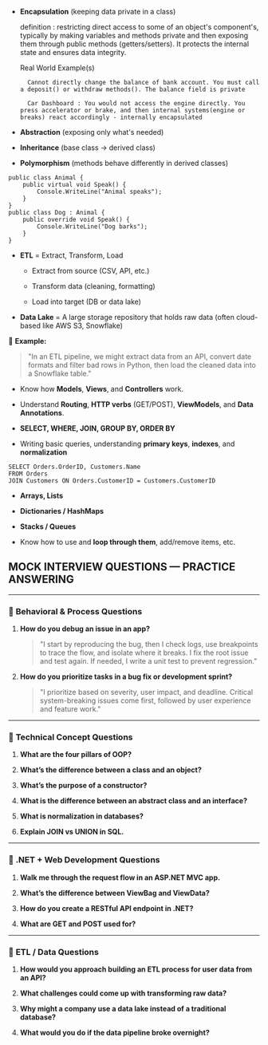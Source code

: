 
- **Encapsulation** (keeping data private in a class)
	
	definition : restricting direct access to some of an object's component's, typically by making variables and methods private and then exposing them through public methods (getters/setters). It protects the internal state and ensures data integrity. 

	Real World Example(s)

		Cannot directly change the balance of bank account. You must call a deposit() or withdraw methods(). The balance field is private

		Car Dashboard : You would not access the engine directly. You press accelerator or brake, and then internal systems(engine or breaks) react accordingly - internally encapsulated 

- **Abstraction** (exposing only what's needed)
    
- **Inheritance** (base class → derived class)
    
- **Polymorphism** (methods behave differently in derived classes)

```
public class Animal {
    public virtual void Speak() {
        Console.WriteLine("Animal speaks");
    }
}
public class Dog : Animal {
    public override void Speak() {
        Console.WriteLine("Dog barks");
    }
}

```

- **ETL** = Extract, Transform, Load
    
    - Extract from source (CSV, API, etc.)
        
    - Transform data (cleaning, formatting)
        
    - Load into target (DB or data lake)
        
- **Data Lake** = A large storage repository that holds raw data (often cloud-based like AWS S3, Snowflake)
    

📝 **Example:**

> "In an ETL pipeline, we might extract data from an API, convert date formats and filter bad rows in Python, then load the cleaned data into a Snowflake table."


- Know how **Models**, **Views**, and **Controllers** work.
    
- Understand **Routing**, **HTTP verbs** (GET/POST), **ViewModels**, and **Data Annotations**.

- **SELECT, WHERE, JOIN, GROUP BY, ORDER BY**
    
- Writing basic queries, understanding **primary keys**, **indexes**, and **normalization**

```
SELECT Orders.OrderID, Customers.Name
FROM Orders
JOIN Customers ON Orders.CustomerID = Customers.CustomerID

```

- **Arrays, Lists**
    
- **Dictionaries / HashMaps**
    
- **Stacks / Queues**
    
- Know how to use and **loop through them**, add/remove items, etc.

## MOCK INTERVIEW QUESTIONS — PRACTICE ANSWERING

---

### 🔸 **Behavioral & Process Questions**

1. **How do you debug an issue in an app?**
    
    > "I start by reproducing the bug, then I check logs, use breakpoints to trace the flow, and isolate where it breaks. I fix the root issue and test again. If needed, I write a unit test to prevent regression."
    
2. **How do you prioritize tasks in a bug fix or development sprint?**
    
    > "I prioritize based on severity, user impact, and deadline. Critical system-breaking issues come first, followed by user experience and feature work."
    

---

### 🔸 **Technical Concept Questions**

1. **What are the four pillars of OOP?**
    
2. **What’s the difference between a class and an object?**
    
3. **What’s the purpose of a constructor?**
    
4. **What is the difference between an abstract class and an interface?**
    
5. **What is normalization in databases?**
    
6. **Explain JOIN vs UNION in SQL.**
    

---

### 🔸 **.NET + Web Development Questions**

1. **Walk me through the request flow in an ASP.NET MVC app.**
    
2. **What’s the difference between ViewBag and ViewData?**
    
3. **How do you create a RESTful API endpoint in .NET?**
    
4. **What are GET and POST used for?**
    

---

### 🔸 **ETL / Data Questions**

1. **How would you approach building an ETL process for user data from an API?**
    
2. **What challenges could come up with transforming raw data?**
    
3. **Why might a company use a data lake instead of a traditional database?**
    
4. **What would you do if the data pipeline broke overnight?**